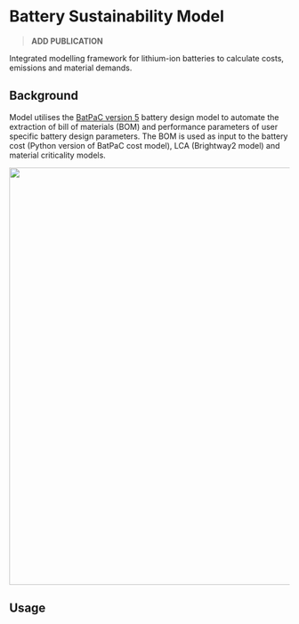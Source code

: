 # Battery Sustainability Model
> **ADD PUBLICATION**


Integrated modelling framework for lithium-ion batteries to calculate costs, emissions and material demands.

## Background




Model utilises the [BatPaC version 5](https://www.anl.gov/cse/batpac-model-software) battery design model to automate the extraction of bill of materials (BOM) and performance parameters of user specific battery design parameters. The BOM is used as input to the battery cost (Python version of BatPaC cost model), LCA (Brightway2 model) and material criticality models. <br>


<p align="center">
<img src="https://github.com/jbaars2/Batt_Sust_Model/blob/main/docs/battery_model_overview.jpg" width="750">
</p>


## Usage


